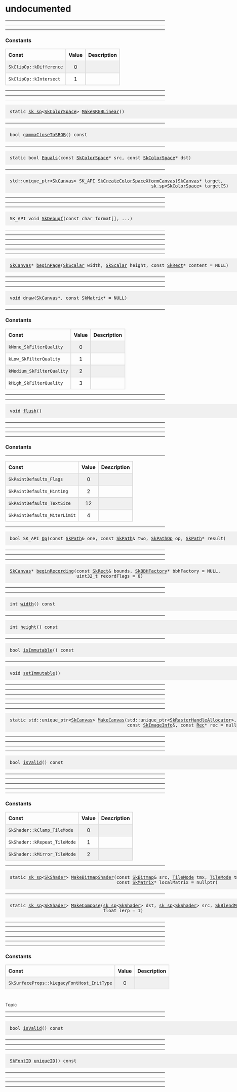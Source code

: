 undocumented
===


<a name='SkBBHFactory'></a>

---

<a name='GrBackendSemaphore'></a>

---

<a name='SkClipOp'></a>

---

### Constants

<table style='border-collapse: collapse; width: 62.5em'>
  <tr><th style='text-align: left; border: 2px solid #dddddd; padding: 8px; '>Const</th>
<th style='text-align: center; border: 2px solid #dddddd; padding: 8px; '>Value</th>
<th style='text-align: left; border: 2px solid #dddddd; padding: 8px; '>Description</th></tr>
  <tr style='background-color: #f0f0f0; '>
    <td style='text-align: left; border: 2px solid #dddddd; padding: 8px; '><a name='SkClipOp_kDifference'><code>SkClipOp::kDifference</code></a></td>
    <td style='text-align: center; border: 2px solid #dddddd; padding: 8px; '>0</td>
    <td style='text-align: left; border: 2px solid #dddddd; padding: 8px; '>
</td>
  </tr>
  <tr>
    <td style='text-align: left; border: 2px solid #dddddd; padding: 8px; '><a name='SkClipOp_kIntersect'><code>SkClipOp::kIntersect</code></a></td>
    <td style='text-align: center; border: 2px solid #dddddd; padding: 8px; '>1</td>
    <td style='text-align: left; border: 2px solid #dddddd; padding: 8px; '>
</td>
  </tr>
</table>

<a name='SkColorFilter'></a>

---

<a name='SkColorSpace'></a>

---

<a name='SkColorSpace_MakeSRGBLinear'></a>

---

<pre style="padding: 1em 1em 1em 1em; width: 62.5em;background-color: #f0f0f0">
static <a href='#sk_sp'>sk sp</a>&lt;<a href='#SkColorSpace'>SkColorSpace</a>&gt; <a href='#SkColorSpace_MakeSRGBLinear'>MakeSRGBLinear</a>()
</pre>

<a name='SkColorSpace_gammaCloseToSRGB'></a>

---

<pre style="padding: 1em 1em 1em 1em; width: 62.5em;background-color: #f0f0f0">
bool <a href='#SkColorSpace_gammaCloseToSRGB'>gammaCloseToSRGB</a>() const
</pre>

<a name='SkColorSpace_Equals'></a>

---

<pre style="padding: 1em 1em 1em 1em; width: 62.5em;background-color: #f0f0f0">
static bool <a href='#SkColorSpace_Equals'>Equals</a>(const <a href='#SkColorSpace'>SkColorSpace</a>* src, const <a href='#SkColorSpace'>SkColorSpace</a>* dst)
</pre>

<a name='SkCreateColorSpaceXformCanvas'></a>

---

<pre style="padding: 1em 1em 1em 1em; width: 62.5em;background-color: #f0f0f0">
std::unique_ptr&lt;<a href='SkCanvas_Reference#SkCanvas'>SkCanvas</a>&gt; SK_API <a href='#SkCreateColorSpaceXformCanvas'>SkCreateColorSpaceXformCanvas</a>(<a href='SkCanvas_Reference#SkCanvas'>SkCanvas</a>* target,
                                                     <a href='#sk_sp'>sk sp</a>&lt;<a href='#SkColorSpace'>SkColorSpace</a>&gt; targetCS)
</pre>

<a name='SkData'></a>

---

<a name='SkDebugCanvas'></a>

---

<a name='SkDebugf'></a>

---

<pre style="padding: 1em 1em 1em 1em; width: 62.5em;background-color: #f0f0f0">
SK_API void <a href='#SkDebugf'>SkDebugf</a>(const char format[], ...)
</pre>

<a name='SkDeferredDisplayList'></a>

---

<a name='Recorder'></a>

<a name='SkDeferredDisplayListRecorder'></a>

---

<a name='SkDeserialProcs'></a>

---

<a name='SkBaseDevice'></a>

---

<a name='SkDocument'></a>

---

<a name='SkDocument_beginPage'></a>

---

<pre style="padding: 1em 1em 1em 1em; width: 62.5em;background-color: #f0f0f0">
<a href='SkCanvas_Reference#SkCanvas'>SkCanvas</a>* <a href='#SkDocument_beginPage'>beginPage</a>(<a href='#SkScalar'>SkScalar</a> width, <a href='#SkScalar'>SkScalar</a> height, const <a href='SkRect_Reference#SkRect'>SkRect</a>* content = NULL)
</pre>

<a name='PDF'></a>

<a name='SkDrawLooper'></a>

---

<a name='SkDrawable'></a>

---

<a name='SkDrawable_draw'></a>

---

<pre style="padding: 1em 1em 1em 1em; width: 62.5em;background-color: #f0f0f0">
void <a href='#SkDrawable_draw'>draw</a>(<a href='SkCanvas_Reference#SkCanvas'>SkCanvas</a>*, const <a href='SkMatrix_Reference#SkMatrix'>SkMatrix</a>* = NULL)
</pre>

<a name='SkFilterQuality'></a>

---

### Constants

<table style='border-collapse: collapse; width: 62.5em'>
  <tr><th style='text-align: left; border: 2px solid #dddddd; padding: 8px; '>Const</th>
<th style='text-align: center; border: 2px solid #dddddd; padding: 8px; '>Value</th>
<th style='text-align: left; border: 2px solid #dddddd; padding: 8px; '>Description</th></tr>
  <tr style='background-color: #f0f0f0; '>
    <td style='text-align: left; border: 2px solid #dddddd; padding: 8px; '><a name='kNone_SkFilterQuality'><code>kNone_SkFilterQuality</code></a></td>
    <td style='text-align: center; border: 2px solid #dddddd; padding: 8px; '>0</td>
    <td style='text-align: left; border: 2px solid #dddddd; padding: 8px; '>
</td>
  </tr>
  <tr>
    <td style='text-align: left; border: 2px solid #dddddd; padding: 8px; '><a name='kLow_SkFilterQuality'><code>kLow_SkFilterQuality</code></a></td>
    <td style='text-align: center; border: 2px solid #dddddd; padding: 8px; '>1</td>
    <td style='text-align: left; border: 2px solid #dddddd; padding: 8px; '>
</td>
  </tr>
  <tr style='background-color: #f0f0f0; '>
    <td style='text-align: left; border: 2px solid #dddddd; padding: 8px; '><a name='kMedium_SkFilterQuality'><code>kMedium_SkFilterQuality</code></a></td>
    <td style='text-align: center; border: 2px solid #dddddd; padding: 8px; '>2</td>
    <td style='text-align: left; border: 2px solid #dddddd; padding: 8px; '>
</td>
  </tr>
  <tr>
    <td style='text-align: left; border: 2px solid #dddddd; padding: 8px; '><a name='kHigh_SkFilterQuality'><code>kHigh_SkFilterQuality</code></a></td>
    <td style='text-align: center; border: 2px solid #dddddd; padding: 8px; '>3</td>
    <td style='text-align: left; border: 2px solid #dddddd; padding: 8px; '>
</td>
  </tr>
</table>

<a name='Nearest_Neighbor'></a>

<a name='Bilerp'></a>

<a name='MipMap'></a>

<a name='BiCubic'></a>

<a name='Advance'></a>

<a name='Engine'></a>

<a name='GrContext'></a>

---

<a name='GrContext_flush'></a>

---

<pre style="padding: 1em 1em 1em 1em; width: 62.5em;background-color: #f0f0f0">
void <a href='#GrContext_flush'>flush</a>()
</pre>

<a name='ID'></a>

<a name='ArcTo'></a>

<a name='SkISize'></a>

---

<a name='SkImageFilter'></a>

---

<a name='SkMaskFilter'></a>

---

<a name='SkMetaData'></a>

---

### Constants

<table style='border-collapse: collapse; width: 62.5em'>
  <tr><th style='text-align: left; border: 2px solid #dddddd; padding: 8px; '>Const</th>
<th style='text-align: center; border: 2px solid #dddddd; padding: 8px; '>Value</th>
<th style='text-align: left; border: 2px solid #dddddd; padding: 8px; '>Description</th></tr>
  <tr style='background-color: #f0f0f0; '>
    <td style='text-align: left; border: 2px solid #dddddd; padding: 8px; '><a name='SkPaintDefaults_Flags'><code>SkPaintDefaults_Flags</code></a></td>
    <td style='text-align: center; border: 2px solid #dddddd; padding: 8px; '>0</td>
    <td style='text-align: left; border: 2px solid #dddddd; padding: 8px; '>
</td>
  </tr>
  <tr>
    <td style='text-align: left; border: 2px solid #dddddd; padding: 8px; '><a name='SkPaintDefaults_Hinting'><code>SkPaintDefaults_Hinting</code></a></td>
    <td style='text-align: center; border: 2px solid #dddddd; padding: 8px; '>2</td>
    <td style='text-align: left; border: 2px solid #dddddd; padding: 8px; '>
</td>
  </tr>
  <tr style='background-color: #f0f0f0; '>
    <td style='text-align: left; border: 2px solid #dddddd; padding: 8px; '><a name='SkPaintDefaults_TextSize'><code>SkPaintDefaults_TextSize</code></a></td>
    <td style='text-align: center; border: 2px solid #dddddd; padding: 8px; '>12</td>
    <td style='text-align: left; border: 2px solid #dddddd; padding: 8px; '>
</td>
  </tr>
  <tr>
    <td style='text-align: left; border: 2px solid #dddddd; padding: 8px; '><a name='SkPaintDefaults_MiterLimit'><code>SkPaintDefaults_MiterLimit</code></a></td>
    <td style='text-align: center; border: 2px solid #dddddd; padding: 8px; '>4</td>
    <td style='text-align: left; border: 2px solid #dddddd; padding: 8px; '>
</td>
  </tr>


<a name='SkPathOp'></a>

---

</table>

<a name='Op'></a>

---

<pre style="padding: 1em 1em 1em 1em; width: 62.5em;background-color: #f0f0f0">
bool SK_API <a href='#Op'>Op</a>(const <a href='SkPath_Reference#SkPath'>SkPath</a>& one, const <a href='SkPath_Reference#SkPath'>SkPath</a>& two, <a href='#SkPathOp'>SkPathOp</a> op, <a href='SkPath_Reference#SkPath'>SkPath</a>* result)
</pre>

<a name='SkPathEffect'></a>

---

<a name='SkPictureRecorder'></a>

---

<a name='SkPictureRecorder_beginRecording'></a>

---

<pre style="padding: 1em 1em 1em 1em; width: 62.5em;background-color: #f0f0f0">
<a href='SkCanvas_Reference#SkCanvas'>SkCanvas</a>* <a href='#SkPictureRecorder_beginRecording'>beginRecording</a>(const <a href='SkRect_Reference#SkRect'>SkRect</a>& bounds, <a href='#SkBBHFactory'>SkBBHFactory</a>* bbhFactory = NULL,
                         uint32_t recordFlags = 0)
</pre>

<a name='Storage'></a>

<a name='SkPixelRef'></a>

---

<a name='SkPixelRef_width'></a>

---

<pre style="padding: 1em 1em 1em 1em; width: 62.5em;background-color: #f0f0f0">
int <a href='#SkPixelRef_width'>width</a>() const
</pre>

<a name='SkPixelRef_height'></a>

---

<pre style="padding: 1em 1em 1em 1em; width: 62.5em;background-color: #f0f0f0">
int <a href='#SkPixelRef_height'>height</a>() const
</pre>

<a name='SkPixelRef_isImmutable'></a>

---

<pre style="padding: 1em 1em 1em 1em; width: 62.5em;background-color: #f0f0f0">
bool <a href='#SkPixelRef_isImmutable'>isImmutable</a>() const
</pre>

<a name='SkPixelRef_setImmutable'></a>

---

<pre style="padding: 1em 1em 1em 1em; width: 62.5em;background-color: #f0f0f0">
void <a href='#SkPixelRef_setImmutable'>setImmutable</a>()
</pre>

<a name='SkPoint3'></a>

---

<a name='Arct'></a>

<a name='SkRSXform'></a>

---

<a name='SkRasterHandleAllocator'></a>

---

<a name='SkRasterHandleAllocator_Handle'></a>

---

<a name='SkRasterHandleAllocator_Rec'></a>

---

<a name='SkRasterHandleAllocator_MakeCanvas'></a>

---

<pre style="padding: 1em 1em 1em 1em; width: 62.5em;background-color: #f0f0f0">
static std::unique_ptr&lt;<a href='SkCanvas_Reference#SkCanvas'>SkCanvas</a>&gt; <a href='#SkRasterHandleAllocator_MakeCanvas'>MakeCanvas</a>(std::unique_ptr&lt;<a href='#SkRasterHandleAllocator'>SkRasterHandleAllocator</a>&gt;,
                                            const <a href='SkImageInfo_Reference#SkImageInfo'>SkImageInfo</a>&, const <a href='#SkRasterHandleAllocator_Rec'>Rec</a>* rec = nullptr)
</pre>

<a name='SkRefCnt'></a>

---

<a name='sk_sp'></a>

---

<a name='GrBackendRenderTarget'></a>

---

<a name='GrBackendRenderTarget_isValid'></a>

---

<pre style="padding: 1em 1em 1em 1em; width: 62.5em;background-color: #f0f0f0">
bool <a href='#GrBackendRenderTarget_isValid'>isValid</a>() const
</pre>

<a name='GrRenderTarget'></a>

---

<a name='Canvas'></a>

<a name='Arc'></a>

<a name='SkScalar'></a>

---

<a name='SkSerialProcs'></a>

---

<a name='SkShader'></a>

---

<a name='SkShader_TileMode'></a>

---

### Constants

<table style='border-collapse: collapse; width: 62.5em'>
  <tr><th style='text-align: left; border: 2px solid #dddddd; padding: 8px; '>Const</th>
<th style='text-align: center; border: 2px solid #dddddd; padding: 8px; '>Value</th>
<th style='text-align: left; border: 2px solid #dddddd; padding: 8px; '>Description</th></tr>
  <tr style='background-color: #f0f0f0; '>
    <td style='text-align: left; border: 2px solid #dddddd; padding: 8px; '><a name='SkShader_kClamp_TileMode'><code>SkShader::kClamp_TileMode</code></a></td>
    <td style='text-align: center; border: 2px solid #dddddd; padding: 8px; '>0</td>
    <td style='text-align: left; border: 2px solid #dddddd; padding: 8px; '>
</td>
  </tr>
  <tr>
    <td style='text-align: left; border: 2px solid #dddddd; padding: 8px; '><a name='SkShader_kRepeat_TileMode'><code>SkShader::kRepeat_TileMode</code></a></td>
    <td style='text-align: center; border: 2px solid #dddddd; padding: 8px; '>1</td>
    <td style='text-align: left; border: 2px solid #dddddd; padding: 8px; '>
</td>
  </tr>
  <tr style='background-color: #f0f0f0; '>
    <td style='text-align: left; border: 2px solid #dddddd; padding: 8px; '><a name='SkShader_kMirror_TileMode'><code>SkShader::kMirror_TileMode</code></a></td>
    <td style='text-align: center; border: 2px solid #dddddd; padding: 8px; '>2</td>
    <td style='text-align: left; border: 2px solid #dddddd; padding: 8px; '>
</td>
  </tr>
</table>

<a name='SkShader_MakeBitmapShader'></a>

---

<pre style="padding: 1em 1em 1em 1em; width: 62.5em;background-color: #f0f0f0">
static <a href='#sk_sp'>sk sp</a>&lt;<a href='#SkShader'>SkShader</a>&gt; <a href='#SkShader_MakeBitmapShader'>MakeBitmapShader</a>(const <a href='SkBitmap_Reference#SkBitmap'>SkBitmap</a>& src, <a href='#SkShader_TileMode'>TileMode</a> tmx, <a href='#SkShader_TileMode'>TileMode</a> tmy,
                                        const <a href='SkMatrix_Reference#SkMatrix'>SkMatrix</a>* localMatrix = nullptr)
</pre>

<a name='SkShader_MakeCompose'></a>

---

<pre style="padding: 1em 1em 1em 1em; width: 62.5em;background-color: #f0f0f0">
static <a href='#sk_sp'>sk sp</a>&lt;<a href='#SkShader'>SkShader</a>&gt; <a href='#SkShader_MakeCompose'>MakeCompose</a>(<a href='#sk_sp'>sk sp</a>&lt;<a href='#SkShader'>SkShader</a>&gt; dst, <a href='#sk_sp'>sk sp</a>&lt;<a href='#SkShader'>SkShader</a>&gt; src, <a href='SkBlendMode_Reference#SkBlendMode'>SkBlendMode</a> mode,
                                   float lerp = 1)
</pre>

<a name='SkSize'></a>

---

<a name='SkStreamAsset'></a>

---

<a name='SkString'></a>

---

<a name='SkSurfaceCharacterization'></a>

---

<a name='SkSurfaceProps'></a>

---

<a name='Legacy_Font_Host'></a>

<a name='SkSurfaceProps_InitType'></a>

---

### Constants

<table style='border-collapse: collapse; width: 62.5em'>
  <tr><th style='text-align: left; border: 2px solid #dddddd; padding: 8px; '>Const</th>
<th style='text-align: center; border: 2px solid #dddddd; padding: 8px; '>Value</th>
<th style='text-align: left; border: 2px solid #dddddd; padding: 8px; '>Description</th></tr>
  <tr style='background-color: #f0f0f0; '>
    <td style='text-align: left; border: 2px solid #dddddd; padding: 8px; '><a name='SkSurfaceProps_kLegacyFontHost_InitType'><code>SkSurfaceProps::kLegacyFontHost_InitType</code></a></td>
    <td style='text-align: center; border: 2px solid #dddddd; padding: 8px; '>0</td>
    <td style='text-align: left; border: 2px solid #dddddd; padding: 8px; '>
</td>
  </tr>
</table>

#
Topic

<a name='GrBackendTexture'></a>

---

<a name='GrBackendTexture_isValid'></a>

---

<pre style="padding: 1em 1em 1em 1em; width: 62.5em;background-color: #f0f0f0">
bool <a href='#GrBackendTexture_isValid'>isValid</a>() const
</pre>

<a name='ID'></a>

<a name='SkFontID'></a>

---

<a name='SkTypeface'></a>

---

<a name='SkTypeface_uniqueID'></a>

---

<pre style="padding: 1em 1em 1em 1em; width: 62.5em;background-color: #f0f0f0">
<a href='#SkFontID'>SkFontID</a> <a href='#SkTypeface_uniqueID'>uniqueID</a>() const
</pre>

<a name='SkVertices'></a>

---

<a name='SkVertices_Bone'></a>

---

<a name='Colors'></a>

<a name='Texs'></a>

<a name='SkXfermodeImageFilter'></a>

---

<a name='SkYUVAIndex'></a>

---

